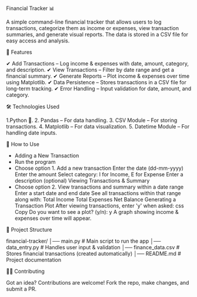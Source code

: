 Financial Tracker 📊

A simple command-line financial tracker that allows users to log transactions, categorize them as income or expenses, view transaction summaries, and generate visual reports. The data is stored in a CSV file for easy access and analysis.

📌 Features

✔ Add Transactions – Log income & expenses with date, amount, category, and description.
✔ View Transactions – Filter by date range and get a financial summary.
✔ Generate Reports – Plot income & expenses over time using Matplotlib.
✔ Data Persistence – Stores transactions in a CSV file for long-term tracking.
✔ Error Handling – Input validation for date, amount, and category.

🛠️ Technologies Used

1.Python 🐍.
2. Pandas – For data handling.
3. CSV Module – For storing transactions.
4. Matplotlib – For data visualization.
5. Datetime Module – For handling date inputs.

📌 How to Use

- Adding a New Transaction
- Run the program
- Choose option 1. Add a new transaction
Enter the date (dd-mm-yyyy)
Enter the amount
Select category: I for Income, E for Expense
Enter a description (optional)
Viewing Transactions & Summary 
- Choose option 2. View transactions and summary within a date range
Enter a start date and end date
See all transactions within that range along with:
Total Income
Total Expenses
Net Balance
Generating a Transaction Plot
After viewing transactions, enter 'y' when asked:
css
Copy
Do you want to see a plot? (y/n): y
A graph showing income & expenses over time will appear.

📁 Project Structure

financial-tracker/
│── main.py          # Main script to run the app
│── data_entry.py    # Handles user input & validation
│── finance_data.csv # Stores financial transactions (created automatically)
│── README.md        # Project documentation


👨‍💻 Contributing

Got an idea? Contributions are welcome! Fork the repo, make changes, and submit a PR.
